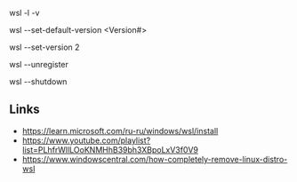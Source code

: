 wsl -l -v

wsl --set-default-version <Version#>

wsl --set-version <distro name> 2
  
wsl --unregister <distro name>
  
wsl --shutdown


## Links
* https://learn.microsoft.com/ru-ru/windows/wsl/install
* https://www.youtube.com/playlist?list=PLhfrWIlLOoKNMHhB39bh3XBpoLxV3f0V9
* https://www.windowscentral.com/how-completely-remove-linux-distro-wsl
